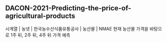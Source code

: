 ## DACON-2021-Predicting-the-price-of-agricultural-products
시계열 | 농넷 | 한국농수산식품유통공사 | 농산물 | NMAE
현재 농산물 가격을 바탕으로 1주 뒤, 2주 뒤, 4주 뒤 가격 예측
